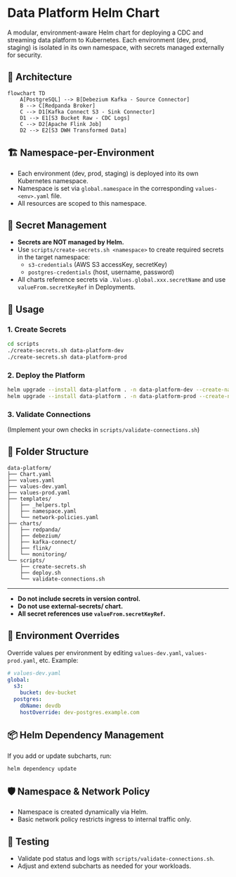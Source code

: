 # Data Platform Helm Chart

A modular, environment-aware Helm chart for deploying a CDC and streaming data platform to Kubernetes. Each environment (dev, prod, staging) is isolated in its own namespace, with secrets managed externally for security.

## 📐 Architecture

```mermaid
flowchart TD
    A[PostgreSQL] --> B[Debezium Kafka - Source Connector]
    B --> C[Redpanda Broker]
    C --> D1[Kafka Connect S3 - Sink Connector]
    D1 --> E1[S3 Bucket Raw - CDC Logs]
    C --> D2[Apache Flink Job]
    D2 --> E2[S3 DWH Transformed Data]
```

## 🏗️ Namespace-per-Environment
- Each environment (dev, prod, staging) is deployed into its own Kubernetes namespace.
- Namespace is set via `global.namespace` in the corresponding `values-<env>.yaml` file.
- All resources are scoped to this namespace.

## 🔐 Secret Management
- **Secrets are NOT managed by Helm.**
- Use `scripts/create-secrets.sh <namespace>` to create required secrets in the target namespace:
  - `s3-credentials` (AWS S3 accessKey, secretKey)
  - `postgres-credentials` (host, username, password)
- All charts reference secrets via `.Values.global.xxx.secretName` and use `valueFrom.secretKeyRef` in Deployments.

## 🚀 Usage

### 1. Create Secrets
```bash
cd scripts
./create-secrets.sh data-platform-dev
./create-secrets.sh data-platform-prod
```

### 2. Deploy the Platform
```bash
helm upgrade --install data-platform . -n data-platform-dev --create-namespace -f values-dev.yaml
helm upgrade --install data-platform . -n data-platform-prod --create-namespace -f values-prod.yaml
```

### 3. Validate Connections
(Implement your own checks in `scripts/validate-connections.sh`)

## 📁 Folder Structure

```
data-platform/
├── Chart.yaml
├── values.yaml
├── values-dev.yaml
├── values-prod.yaml
├── templates/
│   ├── _helpers.tpl
│   ├── namespace.yaml
│   └── network-policies.yaml
├── charts/
│   ├── redpanda/
│   ├── debezium/
│   ├── kafka-connect/
│   ├── flink/
│   └── monitoring/
└── scripts/
    ├── create-secrets.sh
    ├── deploy.sh
    └── validate-connections.sh
```

---

- **Do not include secrets in version control.**
- **Do not use external-secrets/ chart.**
- **All secret references use `valueFrom.secretKeyRef`.**

## 🔄 Environment Overrides

Override values per environment by editing `values-dev.yaml`, `values-prod.yaml`, etc. Example:

```yaml
# values-dev.yaml
global:
  s3:
    bucket: dev-bucket
  postgres:
    dbName: devdb
    hostOverride: dev-postgres.example.com
```

## 📦 Helm Dependency Management

If you add or update subcharts, run:

```bash
helm dependency update
```

## 🛡️ Namespace & Network Policy

- Namespace is created dynamically via Helm.
- Basic network policy restricts ingress to internal traffic only.

## 🧪 Testing

- Validate pod status and logs with `scripts/validate-connections.sh`.
- Adjust and extend subcharts as needed for your workloads. 
